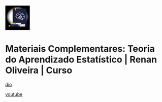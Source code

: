 ![alt text](image.png)

# Materiais Complementares: Teoria do Aprendizado Estatístico | Renan Oliveira | Curso

[dio](https://web.dio.me/course/materiais-complementares-teoria-a/learning/ab0cd2a0-2d54-4b96-afed-e1e3fda6bc35)

[youtube](https://www.youtube.com/playlist?list=PLUFkgDlXfnjtEXloQv6lf98CcmRLnZM0r)
